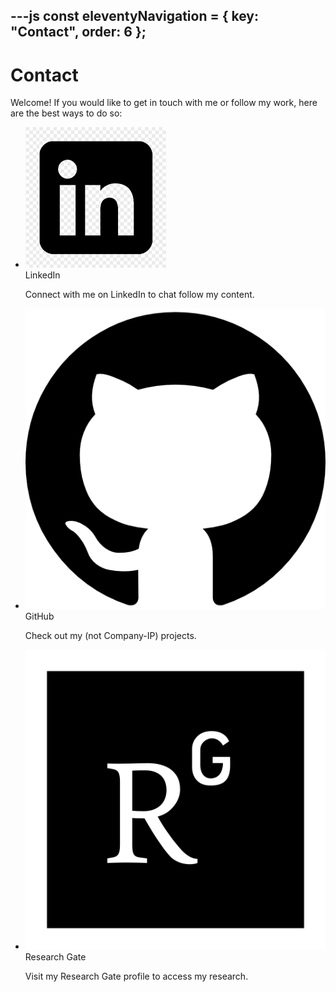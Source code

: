 ---js
const eleventyNavigation = {
	key: "Contact",
	order: 6
};
---
# Contact
Welcome! If you would like to get in touch with me or follow my work, here are the best ways to do so:

<div class="container">
      <nav class="card-navigation">
        <ul>
          <li>
            <a href="https://www.linkedin.com/in/carsten-draschner/" target="_blank" style="text-decoration: none; color: inherit;">
              <div class="card">
                <img src="img/linkedin.png" alt="LinkedInIcon">
                <div>
                  <span class="card-title">LinkedIn</span>
                  <p>Connect with me on LinkedIn to chat follow my content.</p>
                </div>
              </div>
            </a>
          </li>
          <li>
            <a href="https://github.com/carstendraschner" target="_blank" style="text-decoration: none; color: inherit;">
              <div class="card">
                <img src="img/github.png" alt="GitHubIcon" class="invert-for-dark-mode">
                <div>
                  <span class="card-title">GitHub</span>
                  <p>Check out my (not Company-IP) projects.</p>
                </div>
              </div>
            </a>
          </li>
          <li>
            <a href="https://www.researchgate.net/profile/Carsten-Draschner" target="_blank" style="text-decoration: none; color: inherit;">
              <div class="card">
                <img src="img/researchgate.png" alt="ResearchGateIcon" class="invert-for-dark-mode">
                <div>
                  <span class="card-title">Research Gate</span>
                  <p>Visit my Research Gate profile to access my research.</p>
                </div>
              </div>
            </a>
          </li>
        </ul>
      </nav>
  </div>